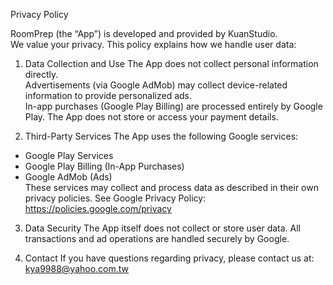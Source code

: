 Privacy Policy

RoomPrep (the “App”) is developed and provided by KuanStudio.  
We value your privacy. This policy explains how we handle user data:

1. Data Collection and Use
The App does not collect personal information directly.  
Advertisements (via Google AdMob) may collect device-related information to provide personalized ads.  
In-app purchases (Google Play Billing) are processed entirely by Google Play. The App does not store or access your payment details.

2. Third-Party Services
The App uses the following Google services:
- Google Play Services  
- Google Play Billing (In-App Purchases)  
- Google AdMob (Ads)  
These services may collect and process data as described in their own privacy policies. See Google Privacy Policy: https://policies.google.com/privacy

3. Data Security
The App itself does not collect or store user data. All transactions and ad operations are handled securely by Google.

4. Contact
If you have questions regarding privacy, please contact us at: kya9988@yahoo.com.tw
